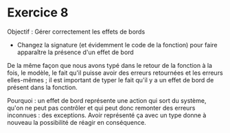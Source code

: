 # Exercice 8

Objectif : Gérer correctement les effets de bords
 - Changez la signature (et évidemment le code de la fonction) pour faire apparaître la présence d'un effet de bord

De la même façon que nous avons typé dans le retour de la fonction à la fois, le modèle, le fait qu'il puisse avoir des erreurs retournées et les erreurs elles-mêmes ; il est important de typer le fait qu'il y a un effet de bord de présent dans la fonction.

Pourquoi : un effet de bord représente une action qui sort du système, qu'on ne peut pas contrôler et qui peut donc remonter des erreurs inconnues : des exceptions. Avoir représenté ça avec un type donne à nouveau la possibilité de réagir en conséquence.





